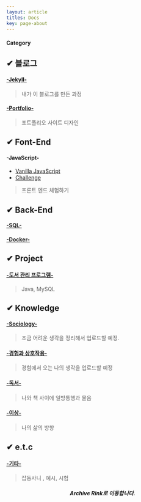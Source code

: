```yaml
---
layout: article
titles: Docs
key: page-about
---
```


#### Category

## ✔ 블로그
#### [-Jekyll-](https://dongsub-joung.github.io/archive.html?tag=Jekyll)
> 내가 이 블로그를 만든 과정   

#### [-Portfolio-](https://dongsub-joung.github.io/archive.html?tag=portfolio)
> 포트폴리오 사이트 디자인



## ✔ Font-End
#### -JavaScript-
  + [Vanilla JavaScript](https://dongsub-joung.github.io/archive.html?tag=vanilla+JavaScript)
  + [Challenge](https://dongsub-joung.github.io/archive.html?tag=VanillaJS+Challenge)
  > 프론트 엔드 체험하기   



## ✔ Back-End
#### [-SQL-](https://dongsub-joung.github.io/archive.html?tag=SQL)
#### [-Docker-]()


## ✔ Project
#### [-도서 관리 프로그램-](https://dongsub-joung.github.io/archive.html?tag=%EB%8F%84%EC%84%9C%EA%B4%80%EB%A6%AC)
> Java, MySQL



## ✔ Knowledge
#### [-Sociology-](https://dongsub-joung.github.io/archive.html?tag=Sociology)
> 조금 어려운 생각을 정리해서 업로드할 예정.

#### [-경험과 상호작용-](https://dongsub-joung.github.io/archive.html?tag=%EC%9E%A1%EB%8B%B4)
> 경험에서 오는 나의 생각을 업로드할 예정   

#### [-독서-](https://dongsub-joung.github.io/archive.html?tag=%EB%8F%85%EC%84%9C)
> 나와 책 사이에 일방통행과 물음

#### [-이상-](https://dongsub-joung.github.io/archive.html?tag=%EC%9D%B4%EC%83%81)
> 나의 삶의 방향

## ✔ e.t.c
#### [-기타-](https://dongsub-joung.github.io/archive.html?tag=etc)
> 잡동사니 , 예시, 시험

##### <center> Archive Rink로 이동합니다. </center>
